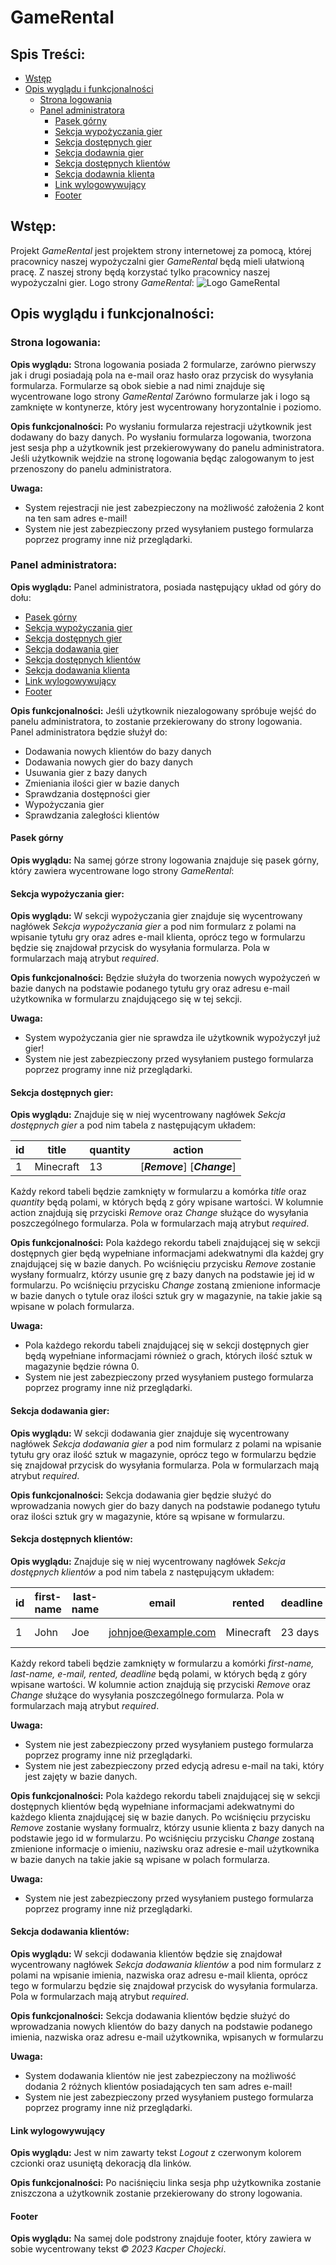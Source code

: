 # GameRental

## Spis Treści:
- [Wstęp](#wstęp)
- [Opis wyglądu i funkcjonalności](#opis-wyglądu-i-funkcjonalności)
	- [Strona logowania](#strona-logowania)
	- [Panel administratora](#panel-administratora)
		- [Pasek górny](#pasek-górny)
		- [Sekcja wypożyczania gier](#sekcja-wypożyczania-gier)
		- [Sekcja dostępnych gier](#sekcja-dostępnych-gier)
		- [Sekcja dodawnia gier](#sekcja-dodawnia-gier)
		- [Sekcja dostępnych klientów](#sekcja-dostępnych-klientów)
		- [Sekcja dodawnia klienta](#sekcja-dodawnia-klienta)
		- [Link wylogowywujący](#link-wylogowywujący)
		- [Footer](#footer)

## Wstęp:
Projekt *GameRental* jest projektem strony internetowej za pomocą, której pracownicy naszej wypożyczalni gier *GameRental* będą mieli ułatwioną pracę.
Z naszej strony będą korzystać tylko pracownicy naszej wypożyczalni gier.
Logo strony *GameRental*:
![Logo GameRental](https://i.imgur.com/jQEIAJP.png)

## Opis wyglądu i funkcjonalności:

### Strona logowania:
**Opis wyglądu:**
Strona logowania posiada 2 formularze, zarówno pierwszy jak i drugi posiadają pola na e-mail oraz hasło oraz przycisk do wysyłania formularza.
Formularze są obok siebie a nad nimi znajduje się wycentrowane logo strony *GameRental*
Zarówno formularze jak i logo są zamknięte w kontynerze, który jest wycentrowany horyzontalnie i poziomo.

**Opis funkcjonalności:**
Po wysłaniu formularza rejestracji użytkownik jest dodawany do bazy danych.
Po wysłaniu formularza logowania, tworzona jest sesja php a użytkownik jest przekierowywany do panelu administratora.
Jeśli użytkownik wejdzie na stronę logowania będąc zalogowanym to jest przenoszony do panelu administratora.

**Uwaga:**
- System rejestracji nie jest zabezpieczony na możliwość założenia 2 kont na ten sam adres e-mail!
- System nie jest zabezpieczony przed wysyłaniem pustego formularza poprzez programy inne niż przeglądarki.

### Panel administratora:
**Opis wyglądu:**
Panel administratora, posiada następujący układ od góry do dołu:
- [Pasek górny](####pasek-górny)
- [Sekcja wypożyczania gier](####sekcja-wypożyczania-gier)
- [Sekcja dostępnych gier](####sekcja-dostępnych-gier)
- [Sekcja dodawania gier](####sekcja-dodawania-gier)
- [Sekcja dostępnych klientów](####sekcja-dostępnych-klientów)
- [Sekcja dodawania klienta](####sekcja-dodawania-klientów)
- [Link wylogowywujący](####link-wylogowywujący)
- [Footer](####footer)

**Opis funkcjonalności:**
Jeśli użytkownik niezalogowany spróbuje wejść do panelu administratora, to zostanie przekierowany do strony logowania.
Panel administratora będzie służył do:
- Dodawania nowych klientów do bazy danych
- Dodawania nowych gier do bazy danych
- Usuwania gier z bazy danych
- Zmieniania ilości gier w bazie danych
- Sprawdzania dostępności gier
- Wypożyczania gier
- Sprawdzania zaległości klientów

#### Pasek górny
**Opis wyglądu:**
Na samej górze strony logowania znajduje się pasek górny, który zawiera wycentrowane logo strony *GameRental*:

#### Sekcja wypożyczania gier:
**Opis wyglądu:**
W sekcji wypożyczania gier  znajduje się wycentrowany nagłówek *Sekcja wypożyczania gier* a pod nim formularz z polami na wpisanie tytułu gry oraz adres e-mail klienta, oprócz tego w formularzu będzie się znajdował przycisk do wysyłania formularza.
Pola w formularzach mają atrybut *required*.

**Opis funkcjonalności:**
Będzie służyła do tworzenia nowych wypożyczeń w bazie danych na podstawie podanego tytułu gry oraz adresu e-mail użytkownika w formularzu znajdującego się w tej sekcji.

**Uwaga:**
- System wypożyczania gier nie sprawdza ile użytkownik wypożyczył już gier!
- System nie jest zabezpieczony przed wysyłaniem pustego formularza poprzez programy inne niż przeglądarki.

#### Sekcja dostępnych gier:
**Opis wyglądu:**
Znajduje się w niej wycentrowany nagłówek *Sekcja dostępnych gier* a pod nim tabela z następującym układem:

| id | title |quantity|action|
|--|--|--|--|
| 1 | Minecraft |13|[***Remove***] [***Change***]|

Każdy rekord tabeli będzie zamknięty w formularzu a komórka *title* oraz *quantity* będą polami, w których będą z góry wpisane wartości.
W kolumnie action znajdują się przyciski *Remove* oraz *Change* służące do wysyłania  poszczególnego formularza.
Pola w formularzach mają atrybut *required*.

**Opis funkcjonalności:**
Pola każdego rekordu tabeli znajdującej się w sekcji dostępnych gier będą wypełniane informacjami adekwatnymi dla każdej gry znajdującej się w bazie danych.
Po wciśnięciu przycisku *Remove* zostanie wysłany formualrz, którzy usunie grę z bazy danych na podstawie jej id w formularzu.
Po wciśnięciu przycisku *Change* zostaną zmienione informacje w bazie danych o tytule oraz ilości sztuk gry w magazynie, na takie jakie są wpisane w polach formularza.

**Uwaga:**
- Pola każdego rekordu tabeli znajdującej się w sekcji dostępnych gier będą wypełniane informacjami również o grach, których ilość sztuk w magazynie będzie równa 0.
- System nie jest zabezpieczony przed wysyłaniem pustego formularza poprzez programy inne niż przeglądarki.

#### Sekcja dodawania gier:
**Opis wyglądu:**
W sekcji dodawania gier znajduje się wycentrowany nagłówek *Sekcja dodawania gier* a pod nim formularz z polami na wpisanie tytułu gry oraz ilość sztuk w magazynie, oprócz tego w formularzu będzie się znajdował przycisk do wysyłania formularza.
Pola w formularzach mają atrybut *required*.

**Opis funkcjonalności:**
Sekcja dodawania gier będzie służyć do wprowadzania nowych gier do bazy danych na podstawie podanego tytułu oraz ilości sztuk gry w magazynie, które są wpisane w formularzu.

#### Sekcja dostępnych klientów:
**Opis wyglądu:**
Znajduje się w niej wycentrowany nagłówek *Sekcja dostępnych klientów* a pod nim tabela z następującym układem:

| id | first-name | last-name | email | rented | deadline |action |
|--|--|--|--|--|--|--|
| 1 | John | Joe | johnjoe@example.com | Minecraft| 23 days|[***Remove***] [***Change***] |

Każdy rekord tabeli będzie zamknięty w formularzu a komórki *first-name, last-name, e-mail, rented, deadline* będą polami, w których będą z góry wpisane wartości.
W kolumnie action znajdują się przyciski *Remove* oraz *Change* służące do wysyłania  poszczególnego formularza.
Pola w formularzach mają atrybut *required*.

**Uwaga:**
- System nie jest zabezpieczony przed wysyłaniem pustego formularza poprzez programy inne niż przeglądarki.
- System nie jest zabezpieczony przed edycją adresu e-mail na taki, który jest zajęty w bazie danych.

**Opis funkcjonalności:**
Pola każdego rekordu tabeli znajdującej się w sekcji dostępnych klientów będą wypełniane informacjami adekwatnymi do każdego klienta znajdującej się w bazie danych.
Po wciśnięciu przycisku *Remove* zostanie wysłany formualrz, którzy usunie klienta z bazy danych na podstawie jego id w formularzu.
Po wciśnięciu przycisku *Change* zostaną zmienione informacje o imieniu, naziwsku oraz adresie e-mail użytkownika w bazie danych na takie jakie są wpisane w polach formularza.

**Uwaga:**
- System nie jest zabezpieczony przed wysyłaniem pustego formularza poprzez programy inne niż przeglądarki.

#### Sekcja dodawania klientów:
**Opis wyglądu:**
W sekcji dodawania klientów będzie się znajdował wycentrowany nagłówek *Sekcja dodawania klientów* a pod nim formularz z polami na wpisanie imienia, nazwiska oraz adresu e-mail klienta, oprócz tego w formularzu będzie się znajdował przycisk do wysyłania formularza.
Pola w formularzach mają atrybut *required*.

**Opis funkcjonalności:**
Sekcja dodawania klientów będzie służyć do wprowadzania nowych klientów do bazy danych na podstawie podanego imienia, nazwiska oraz adresu e-mail użytkownika, wpisanych w formularzu

**Uwaga:**
- System dodawania klientów nie jest zabezpieczony na możliwość dodania 2 różnych klientów posiadających ten sam adres e-mail!
- System nie jest zabezpieczony przed wysyłaniem pustego formularza poprzez programy inne niż przeglądarki.

#### Link wylogowywujący
**Opis wyglądu:**
Jest w nim zawarty tekst *Logout* z czerwonym kolorem czcionki oraz usuniętą dekoracją dla linków.

**Opis funkcjonalności:**
Po naciśnięciu linka sesja php użytkownika zostanie zniszczona a użytkownik zostanie przekierowany do strony logowania.

#### Footer
**Opis wyglądu:**
Na samej dole podstrony znajduje footer, który zawiera w sobie wycentrowany tekst *© 2023 Kacper Chojecki*.


<!-- Zrobić ten opis projektu tak, że nie musi być taka jak finalny projekt jak go będziemy oddawać ale jak będziemy oddawać projekt to trzeba zaktualizować opis projektu do stanu faktycznego. -->

